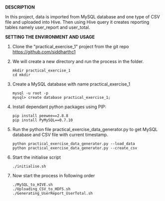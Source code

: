 **DESCRIPTION**

In this project, data is imported from MySQL database and one type of CSV file and uploaded into Hive.
Then using Hive query it creates reporting tables namely user_report and user_total.


**SETTING THE ENVIRONMENT AND USAGE**

1. Clone the "practical_exercise_1" project from the git repo https://github.com/siddharthc1
2. We will create a new directory and run the process in the folder.

    ```
    mkdir practical_exercise_1
    cd mkdir
    ```

3. Create a MySQL database with name practical_exercise_1

    ```
    mysql -u root -p
    mysql> create database practical_exercise_1; 
    ```
    
4. Install dependant python packages using PIP:
    
    ```
    pip install peewee==2.8.8
    pip install PyMySQL==0.7.10
    ```
        
5. Run the python file practical_exercise_data_generator.py to get MySQL database and CSV file with current timestamp.

    ```
    python practical_exercise_data_generator.py --load_data
    python practical_exercise_data_generator.py --create_csv
    ```

5. Start the initialise script
    
    ```
    ./initialise.sh
    ```

6. Now start the process in following order

    ```
    ./MySQL_to_HIVE.sh
    ./Uploading_CSV_to_HDFS.sh
    ./Generating_UserReport_UserTotal.sh
    ```






